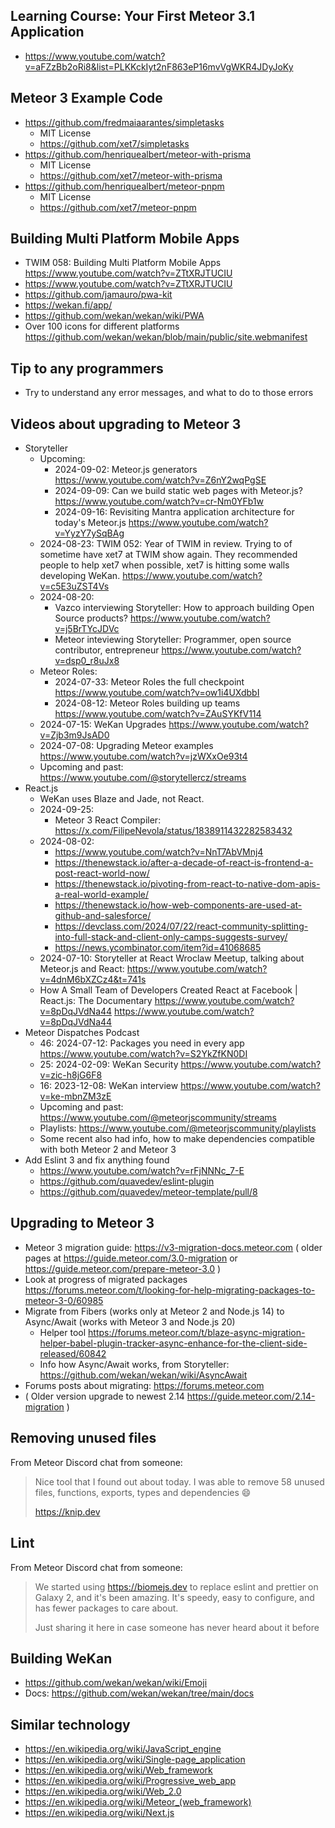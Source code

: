 ## Learning Course: Your First Meteor 3.1 Application

- https://www.youtube.com/watch?v=aFZzBb2oRi8&list=PLKKckIyt2nF863eP16mvVgWKR4JDyJoKy

## Meteor 3 Example Code

- https://github.com/fredmaiaarantes/simpletasks
  - MIT License
  - https://github.com/xet7/simpletasks
- https://github.com/henriquealbert/meteor-with-prisma
  - MIT License
  - https://github.com/xet7/meteor-with-prisma
- https://github.com/henriquealbert/meteor-pnpm
  - MIT License
  - https://github.com/xet7/meteor-pnpm

## Building Multi Platform Mobile Apps

- TWIM 058: Building Multi Platform Mobile Apps https://www.youtube.com/watch?v=ZTtXRJTUCIU 
- https://www.youtube.com/watch?v=ZTtXRJTUCIU
- https://github.com/jamauro/pwa-kit
- https://wekan.fi/app/
- https://github.com/wekan/wekan/wiki/PWA
- Over 100 icons for different platforms https://github.com/wekan/wekan/blob/main/public/site.webmanifest

## Tip to any programmers

- Try to understand any error messages, and what to do to those errors

## Videos about upgrading to Meteor 3

- Storyteller
  - Upcoming:
    - 2024-09-02: Meteor.js generators https://www.youtube.com/watch?v=Z6nY2wqPgSE
    - 2024-09-09: Can we build static web pages with Meteor.js? https://www.youtube.com/watch?v=cr-Nm0YFb1w
    - 2024-09-16: Revisiting Mantra application architecture for today's Meteor.js https://www.youtube.com/watch?v=YyzY7ySqBAg
  - 2024-08-23: TWIM 052: Year of TWIM in review. Trying to of sometime have xet7 at TWIM show again. They recommended people to help xet7 when possible, xet7 is hitting some walls developing WeKan. https://www.youtube.com/watch?v=c5E3uZST4Vs
  - 2024-08-20:
    - Vazco interviewing Storyteller: How to approach building Open Source products? https://www.youtube.com/watch?v=j5BrTYcJDVc
    - Meteor inteviewing Storyteller: Programmer, open source contributor, entrepreneur https://www.youtube.com/watch?v=dsp0_r8uJx8
  - Meteor Roles:
    - 2024-07-33: Meteor Roles the full checkpoint https://www.youtube.com/watch?v=ow1i4UXdbbI
    - 2024-08-12: Meteor Roles building up teams https://www.youtube.com/watch?v=ZAuSYKfV114
  - 2024-07-15: WeKan Upgrades https://www.youtube.com/watch?v=Zjb3m9JsAD0
  - 2024-07-08: Upgrading Meteor examples https://www.youtube.com/watch?v=jzWXxOe93t4
  - Upcoming and past: https://www.youtube.com/@storytellercz/streams
- React.js
  - WeKan uses Blaze and Jade, not React.
  - 2024-09-25:
    - Meteor 3 React Compiler: https://x.com/FilipeNevola/status/1838911432282583432
  - 2024-08-02:
    - https://www.youtube.com/watch?v=NnT7AbVMnj4
    - https://thenewstack.io/after-a-decade-of-react-is-frontend-a-post-react-world-now/
    - https://thenewstack.io/pivoting-from-react-to-native-dom-apis-a-real-world-example/
    - https://thenewstack.io/how-web-components-are-used-at-github-and-salesforce/
    - https://devclass.com/2024/07/22/react-community-splitting-into-full-stack-and-client-only-camps-suggests-survey/
    - https://news.ycombinator.com/item?id=41068685
  - 2024-07-10: Storyteller at React Wroclaw Meetup, talking about Meteor.js and React: https://www.youtube.com/watch?v=4dnM6bXZCz4&t=741s
  - How A Small Team of Developers Created React at Facebook | React.js: The Documentary https://www.youtube.com/watch?v=8pDqJVdNa44
https://www.youtube.com/watch?v=8pDqJVdNa44
- Meteor Dispatches Podcast
  - 46: 2024-07-12: Packages you need in every app https://www.youtube.com/watch?v=S2YkZfKN0DI
  - 25: 2024-02-09: WeKan Security https://www.youtube.com/watch?v=zic-h8jG6F8
  - 16: 2023-12-08: WeKan interview https://www.youtube.com/watch?v=ke-mbnZM3zE
  - Upcoming and past: https://www.youtube.com/@meteorjscommunity/streams
  - Playlists: https://www.youtube.com/@meteorjscommunity/playlists
  - Some recent also had info, how to make dependencies compatible with both Meteor 2 and Meteor 3
- Add Eslint 3 and fix anything found
  - https://www.youtube.com/watch?v=rFjNNNc_7-E
  - https://github.com/quavedev/eslint-plugin
  - https://github.com/quavedev/meteor-template/pull/8

## Upgrading to Meteor 3

- Meteor 3 migration guide: https://v3-migration-docs.meteor.com ( older pages at https://guide.meteor.com/3.0-migration or https://guide.meteor.com/prepare-meteor-3.0 )
- Look at progress of migrated packages https://forums.meteor.com/t/looking-for-help-migrating-packages-to-meteor-3-0/60985
- Migrate from Fibers (works only at Meteor 2 and Node.js 14) to Async/Await (works with Meteor 3 and Node.js 20)
  - Helper tool https://forums.meteor.com/t/blaze-async-migration-helper-babel-plugin-tracker-async-enhance-for-the-client-side-released/60842
  - Info how Async/Await works, from Storyteller: https://github.com/wekan/wekan/wiki/AsyncAwait
- Forums posts about migrating: https://forums.meteor.com
- ( Older version upgrade to newest 2.14 https://guide.meteor.com/2.14-migration )

## Removing unused files

From Meteor Discord chat from someone:

> Nice tool that I found out about today. I was able to remove 58 unused files, functions, exports, types and dependencies 😄
>
> https://knip.dev

## Lint

From Meteor Discord chat from someone:

> We started using https://biomejs.dev to replace eslint and prettier on Galaxy 2, and it's been amazing. It's speedy, easy to configure, and has fewer packages to care about.
>
> Just sharing it here in case someone has never heard about it before


## Building WeKan

- https://github.com/wekan/wekan/wiki/Emoji
- Docs: https://github.com/wekan/wekan/tree/main/docs

## Similar technology

- https://en.wikipedia.org/wiki/JavaScript_engine
- https://en.wikipedia.org/wiki/Single-page_application
- https://en.wikipedia.org/wiki/Web_framework
- https://en.wikipedia.org/wiki/Progressive_web_app
- https://en.wikipedia.org/wiki/Web_2.0
- https://en.wikipedia.org/wiki/Meteor_(web_framework)
- https://en.wikipedia.org/wiki/Next.js
